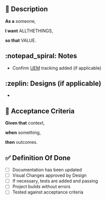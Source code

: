 ## :card_index: Description

**As a** someone,

<!-- Who is the persona? -->

**I want** ALLTHETHINGS,

<!-- Describe the want/need in as few words as possible. Avoid the "how". -->

**so that** VALUE.

<!-- What is the value to the storyteller? -->

## :notepad_spiral: Notes

<!-- Technical or product notes -->

- Confirm [UEM](https://repo.bespin.cce.af.mil/groups/bespin/products/USSF/Licensed/-/wikis/2-Engineering/UEM) tracking added (if applicable)

## :zeplin: Designs (if applicable)

<!-- design notes -->

-

## :scroll: Acceptance Criteria

**Given that** context,

<!-- Some context-->

**when** something,

<!-- Some action is carried out. -->

**then** outcomes.

<!-- A set of observable outcomes should occur -->

## :white_check_mark: Definition Of Done

- [ ] Documentation has been updated
- [ ] Visual Changes approved by Design
- [ ] If necessary, tests are added and passing
- [ ] Project builds without errors
- [ ] Tested against acceptance criteria
